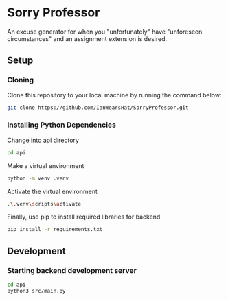 # Sorry Professor
An excuse generator for when you "unfortunately" have "unforeseen circumstances" and an assignment extension is desired.


## Setup
### Cloning

Clone this repository to your local machine by running the command below:

```bash
git clone https://github.com/IanWearsHat/SorryProfessor.git
```


### Installing Python Dependencies
Change into api directory

```bash
cd api
```

Make a virtual environment

```bash
python -m venv .venv
```

Activate the virtual environment
```bash
.\.venv\scripts\activate
```

Finally, use pip to install required libraries for backend
```bash
pip install -r requirements.txt
```

## Development
### Starting backend development server
```bash
cd api
python3 src/main.py
```